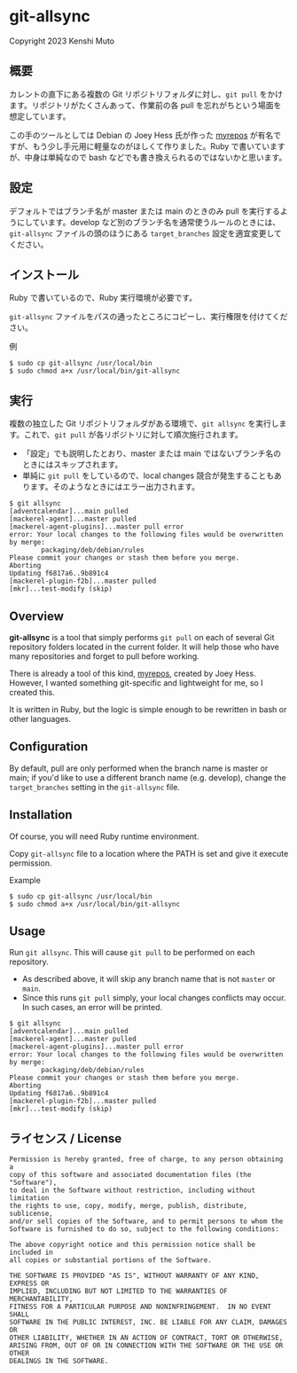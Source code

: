 # git-allsync

Copyright 2023 Kenshi Muto

## 概要

カレントの直下にある複数の Git リポジトリフォルダに対し、`git pull` をかけます。リポジトリがたくさんあって、作業前の各 pull を忘れがちという場面を想定しています。

この手のツールとしては Debian の Joey Hess 氏が作った [myrepos](http://myrepos.branchable.com/) が有名ですが、もう少し手元用に軽量なのがほしくて作りました。Ruby で書いていますが、中身は単純なので bash などでも書き換えられるのではないかと思います。

## 設定

デフォルトではブランチ名が master または main のときのみ pull を実行するようにしています。develop など別のブランチ名を通常使うルールのときには、`git-allsync` ファイルの頭のほうにある `target_branches` 設定を適宜変更してください。

## インストール

Ruby で書いているので、Ruby 実行環境が必要です。

`git-allsync` ファイルをパスの通ったところにコピーし、実行権限を付けてください。

例
```
$ sudo cp git-allsync /usr/local/bin
$ sudo chmod a+x /usr/local/bin/git-allsync
```

## 実行

複数の独立した Git リポジトリフォルダがある環境で、`git allsync` を実行します。これで、`git pull` が各リポジトリに対して順次施行されます。

- 「設定」でも説明したとおり、master または main ではないブランチ名のときにはスキップされます。
- 単純に `git pull` をしているので、local changes 競合が発生することもあります。そのようなときにはエラー出力されます。

```
$ git allsync
[adventcalendar]...main pulled
[mackerel-agent]...master pulled
[mackerel-agent-plugins]...master pull error
error: Your local changes to the following files would be overwritten by merge:
        packaging/deb/debian/rules
Please commit your changes or stash them before you merge.
Aborting
Updating f6817a6..9b891c4
[mackerel-plugin-f2b]...master pulled
[mkr]...test-modify (skip)
```

## Overview

**git-allsync** is a tool that simply performs `git pull` on each of several Git repository folders located in the current folder. It will help those who have many repositories and forget to pull before working.

There is already a tool of this kind, [myrepos](http://myrepos.branchable.com/), created by Joey Hess. However, I wanted something git-specific and lightweight for me, so I created this.

It is written in Ruby, but the logic is simple enough to be rewritten in bash or other languages.

## Configuration

By default, pull are only performed when the branch name is master or main; if you'd like to use a different branch name (e.g. develop), change the `target_branches` setting in the `git-allsync` file.

## Installation

Of course, you will need Ruby runtime environment.

Copy `git-allsync` file to a location where the PATH is set and give it execute permission.

Example
```
$ sudo cp git-allsync /usr/local/bin
$ sudo chmod a+x /usr/local/bin/git-allsync
```

## Usage

Run `git allsync`. This will cause `git pull` to be performed on each repository.

- As described above, it will skip any branch name that is not `master` or `main`.
- Since this runs `git pull` simply, your local changes conflicts may occur. In such cases, an error will be printed.

```
$ git allsync
[adventcalendar]...main pulled
[mackerel-agent]...master pulled
[mackerel-agent-plugins]...master pull error
error: Your local changes to the following files would be overwritten by merge:
        packaging/deb/debian/rules
Please commit your changes or stash them before you merge.
Aborting
Updating f6817a6..9b891c4
[mackerel-plugin-f2b]...master pulled
[mkr]...test-modify (skip)
```

## ライセンス / License

```
Permission is hereby granted, free of charge, to any person obtaining a
copy of this software and associated documentation files (the "Software"),
to deal in the Software without restriction, including without limitation
the rights to use, copy, modify, merge, publish, distribute, sublicense,
and/or sell copies of the Software, and to permit persons to whom the
Software is furnished to do so, subject to the following conditions:

The above copyright notice and this permission notice shall be included in
all copies or substantial portions of the Software.

THE SOFTWARE IS PROVIDED "AS IS", WITHOUT WARRANTY OF ANY KIND, EXPRESS OR
IMPLIED, INCLUDING BUT NOT LIMITED TO THE WARRANTIES OF MERCHANTABILITY,
FITNESS FOR A PARTICULAR PURPOSE AND NONINFRINGEMENT.  IN NO EVENT SHALL
SOFTWARE IN THE PUBLIC INTEREST, INC. BE LIABLE FOR ANY CLAIM, DAMAGES OR
OTHER LIABILITY, WHETHER IN AN ACTION OF CONTRACT, TORT OR OTHERWISE,
ARISING FROM, OUT OF OR IN CONNECTION WITH THE SOFTWARE OR THE USE OR OTHER
DEALINGS IN THE SOFTWARE.
```
